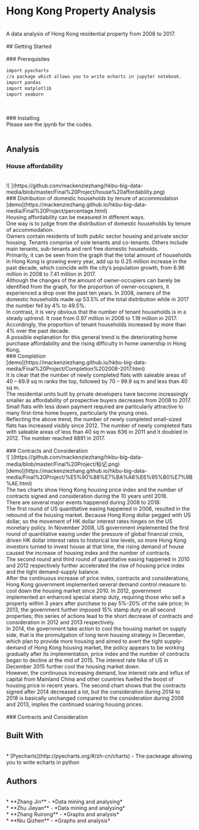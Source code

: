 # Hong Kong Property Analysis
</br>
A data analysis of Hong Kong residential property from 2008 to 2017. 
</br>
</br>
## Getting Started
</br>

</br>
### Prerequisites

</br>

```
import pyecharts
//a package which allows you to write echarts in jupyter notebook.
import pandas
import matplotlib
import seaborn 
```
</br>
</br>
### Installing
</br>
Please see the ipynb for the codes.
</br>
</br>


## Analysis
### House affordability
</br>
![ ](https://github.com/mackenziezhang/hkbu-big-data-media/blob/master/Final%20Project/house%20affordability.png)
</br>
### Distribution of domestic households by tenure of accommodation
</br>
[demo](https://mackenziezhang.github.io/hkbu-big-data-media/Final%20Project/percentage.html)
</br>
Housing affordability can be measured in different ways.
</br>
One way is to judge from the distribution of domestic households by tenure of accommodation.
</br>
Owners contain residents of both public sector housing and private sector housing.
Tenants comprise of sole tenants and co-tenants.
Others include main tenants, sub-tenants and rent free domestic households. 
</br>
Primarily, it can be seen from the graph that the total amount of households in Hong Kong is growing every year, add up to 0.25 million increase in the past decade, which coincide with the city’s population growth, from 6.96 million in 2008 to 7.41 million in 2017.
</br>
Although the changes of the amount of owner-occupiers can barely be identified from the graph, for the proportion of owner-occupiers, it experienced a drop over the past ten years. In 2008, owners of the domestic households made up 53.5% of the total distribution while in 2017 the number fell by 4% to 49.5%.
</br>
In contrast, it is very obvious that the number of tenant households is in a steady uptrend. It rose from 0.97 million in 2008 to 1.19 million in 2017. Accordingly, the proportion of tenant households increased by more than 4% over the past decade.
</br>
A possible explanation for this general trend is the deteriorating home purchase affordability and the rising difficulty in home ownership in Hong Kong. 
</br>
### Completion 
</br>
[demo](https://mackenziezhang.github.io/hkbu-big-data-media/Final%20Project/Completion%202008-2017.html)
</br>
It is clear that the number of newly completed flats with saleable areas of 40 – 69.9 sq m ranks the top, followed by 70 – 99.9 sq m and less than 40 sq m.
</br>
The residential units built by private developers have become increasingly smaller as affordability of prospective buyers decreases from 2008 to 2017. Small flats with less down payment required are particularly attractive to many first-time home buyers, particularly the young ones.
</br>
Reflecting the above trend, the number of newly completed small-sized flats has increased visibly since 2012. The number of newly completed flats with saleable areas of less than 40 sq m was 636 in 2011 and it doubled in 2012. The number reached 6891 in 2017.
</br>
</br>
### Contracts and Consideration 
</br>
![ ](https://github.com/mackenziezhang/hkbu-big-data-media/blob/master/Final%20Project/标记.png)
</br>
[demo](https://mackenziezhang.github.io/hkbu-big-data-media/Final%20Project/%E5%90%88%E7%BA%A6%E6%95%B0%E7%9B%AE.html)
</br>
The two charts show Hong Kong housing price index and the number of contracts signed and consideration during the 10 years until 2018. 
</br>
There are several major events happened during 2008 to 2018:
</br>
The first round of US quantitative easing happened in 2008, resulted in the rebound of the housing market. Because Hong Kong dollar pegged with US dollar, so the movement of HK dollar interest rates hinges on the US monetary policy. In November 2008, US government implemented the first round of quantitative easing under the pressure of global financial crisis, driven HK dollar interest rates to historical low levels, so more Hong Kong investors turned to invest house at that time, the rising demand of house caused the increase of housing index and the number of contracts. 
</br>
The second round and third round of quantitative  easing  happened in 2010 and 2012 respectively further accelerated the rise of housing price index and the tight demand-supply balance.
</br>
After the continuous increase of price index, contracts and considerations, Hong Kong government implemented several demand control measure to cool down the housing market since 2010. In 2012, government implemented an enhanced special stamp duty, requiring those who sell a property within 3 years after purchase to pay 5%-20% of the sale price; In 2013, the government further imposed 15% stamp duty on all second properties; this series of actions lead to the short decrease of contracts and consideration in 2012 and 2013 respectively.
</br>
In 2014, the government take action to cool the housing market on supply side, that is the promulgation of long term housing strategy in December, which plan to provide more housing and aimed to avert the tight supply-demand of Hong Kong housing market, the policy appears to be working gradually after its implementation, price index and the number of contracts began to decline at the mid of 2015. The interest rate hike of US in December 2015 further cool the housing market down.
</br>
However, the continuous increasing demand, low interest rate and influx of capital from Mainland China and other countries fuelled the boost of housing price in recent years.  The second chart shows that the contracts signed after 2014 decreased a lot, but the consideration during 2014 to 2018 is basically unchanged compared to the consideration during 2008 and 2013, implies the continued soaring housing prices.
</br>
</br>
### Contracts and Consideration 



## Built With
</br>
* [Pyecharts](http://pyecharts.org/#/zh-cn/charts) - The packeage allowing you to write echarts in python
</br>

## Authors
</br>
* **Zhang Jin** - *Data mining and analysing*</br>
* **Zhu Jieyan** - *Data mining and analysing*</br>
* **Zhang Ruirong** - *Graphs and analysis*</br>
* **Niu Qizhen** - *Graphs and analysis*</br>
</br>
